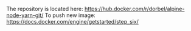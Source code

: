 The repository is located here: https://hub.docker.com/r/dorbel/alpine-node-yarn-git/
To push new image: https://docs.docker.com/engine/getstarted/step_six/